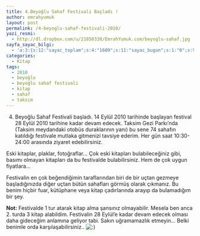 ```yaml
---
title: 4.Beyoğlu Sahaf Festivali Başladı !
author: emrahyumuk
layout: post
permalink: /4-beyoglu-sahaf-festivali-2010/
yazi_resmi:
  - http://dl.dropbox.com/u/21850338/EmrahYumuk.com/beyoglu-sahaf.jpg
sayfa_sayac_bilgi:
  - 'a:3:{s:12:"sayac_toplam";s:4:"1609";s:11:"sayac_bugun";s:1:"0";s:9:"son_okuma";s:10:"1364912367";}'
categories:
  - Kitap
tags:
  - 2010
  - beyoğlu
  - beyoğlu sahaf festivali
  - kitap
  - sahaf
  - taksim
---
```

4. Beyoğlu Sahaf Festivali başladı. 14 Eylül 2010 tarihinde başlayan festival 28 Eylül 2010 tarihine kadar devam edecek. Taksim Gezi Parkı&#8217;nda (Taksim meydandaki otobüs duraklarının yanı) bu sene 74 sahafın katıldığı festivale mutlaka gitmenizi tavsiye ederim. Her gün saat 10:30- 24:00 arasında ziyaret edebilirsiniz.

Eski kitaplar, plaklar, fotoğraflar&#8230; Çok eski kitapları bulabileceğiniz gibi, basımı olmayan kitapları da bu festivalde bulabilirsiniz. Hem de çok uygun fiyatlara&#8230;

<!--more-->

Festivalin en çok beğendiğimin taraflarından biri de bir uçtan gezmeye başladığınızda diğer uçtan bütün sahafları görmüş olarak çıkmanız. Bu benim hiçbir fuar, kütüphane veya kitap çadırlarında arayıp da bulamadığım bir şey.

**Not:** Festivalde 1 tur atarak kitap alma şansınız olmayabilir. Mesela ben anca 2. turda 3 kitap alabildim. Festivalin 28 Eylül&#8217;e kadar devam edecek olması daha gideceğim anlamına geliyor tabi. Sakın uğramamazlık etmeyin&#8230; Belki benimle orda karşılaşabilirsiniz.. <img src='http://www.emrahyumuk.com/wp-includes/images/smilies/icon_smile.gif' alt=':)' class='wp-smiley' />